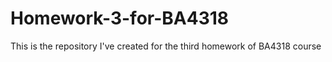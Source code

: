 # Homework-3-for-BA4318
This is the repository I've created for the third homework of BA4318 course
